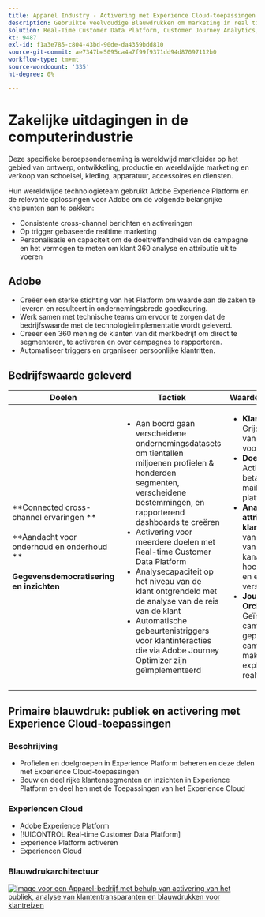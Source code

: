 ```yaml
---
title: Apparel Industry - Activering met Experience Cloud-toepassingen
description: Gebruikte veelvoudige Blauwdrukken om marketing in real time, dwars-kanaalactivering, en dwars-kanaalanalyse toe te laten.
solution: Real-Time Customer Data Platform, Customer Journey Analytics, Journey Orchestration
kt: 9487
exl-id: f1a3e785-c804-43bd-90de-da4359bdd810
source-git-commit: ae7347be5095ca4a7f99f9371dd94d87097112b0
workflow-type: tm+mt
source-wordcount: '335'
ht-degree: 0%

---
```


# Zakelijke uitdagingen in de computerindustrie

Deze specifieke beroepsonderneming is wereldwijd marktleider op het gebied van ontwerp, ontwikkeling, productie en wereldwijde marketing en verkoop van schoeisel, kleding, apparatuur, accessoires en diensten.

Hun wereldwijde technologieteam gebruikt Adobe Experience Platform en de relevante oplossingen voor Adobe om de volgende belangrijke knelpunten aan te pakken:

* Consistente cross-channel berichten en activeringen
* Op trigger gebaseerde realtime marketing
* Personalisatie en capaciteit om de doeltreffendheid van de campagne en het vermogen te meten om klant 360 analyse en attributie uit te voeren

## Adobe

* Creëer een sterke stichting van het Platform om waarde aan de zaken te leveren en resulteert in ondernemingsbrede goedkeuring.
* Werk samen met technische teams om ervoor te zorgen dat de bedrijfswaarde met de technologieimplementatie wordt geleverd.
* Creeer een 360 mening de klanten van dit merkbedrijf om direct te segmenteren, te activeren en over campagnes te rapporteren.
* Automatiseer triggers en organiseer persoonlijke klantritten.

## Bedrijfswaarde geleverd

| Doelen | Tactiek | Waarde ontgrendeld |
|---|---|---|
| **Connected cross-channel ervaringen **<br></br>**Aandacht voor onderhoud en onderhoud **<br></br>**Gegevensdemocratisering en inzichten**</ul> | <ul><li>Aan boord gaan verscheidene ondernemingsdatasets om tientallen miljoenen profielen &amp; honderden segmenten, verscheidene bestemmingen, en rapporterend dashboards te creëren</li><li>Activering voor meerdere doelen met Real-time Customer Data Platform</li><li>Analysecapaciteit op het niveau van de klant ontgrendeld met de analyse van de reis van de klant</li><li>Automatische gebeurtenistriggers voor klantinteracties die via Adobe Journey Optimizer zijn geïmplementeerd</li></ul> | <ul><li><strong> Klantprofiel: </strong>360 Grijsweergave van de klanten voor segmentatie</li><li><strong>Doelactivering: </strong>Activering op betaalmedia, e-mail en sociale platforms</li><li><strong>Analyse en attributie van klant: </strong>Analyse van de toewijzing van meerdere kanalen is ad-hocbeschikbaar en eenvoudig verspreid<li><strong>Journey Orchestration: </strong> Geïnteractiveerde campagnes en geplande campagnes maken en exploiteren met realtime-context</li></ul> |

## Primaire blauwdruk: publiek en activering met Experience Cloud-toepassingen

### Beschrijving

<ul><li>Profielen en doelgroepen in Experience Platform beheren en deze delen met Experience Cloud-toepassingen</li><li>Bouw en deel rijke klantensegmenten en inzichten in Experience Platform en deel hen met de Toepassingen van het Experience Cloud</li></ul>

### Experiencen Cloud

<ul><li>Adobe Experience Platform</li><li>[!UICONTROL Real-time Customer Data Platform]</li><li>Experience Platform activeren</li><li>Experiencen Cloud</li></ul>

### Blauwdrukarchitectuur

<a href="https://experienceleague.adobe.com/docs/blueprints-learn/architecture/audience-activation/platform-and-applications.html?lang=en"><img alt="image voor een Apparel-bedrijf met behulp van activering van het publiek, analyse van klantentransparanten en blauwdrukken voor klantreizen" src="https://experienceleague.adobe.com/docs/blueprints-learn/assets/aep+apps.svg?lang=en" class="modal-image"/></a>
